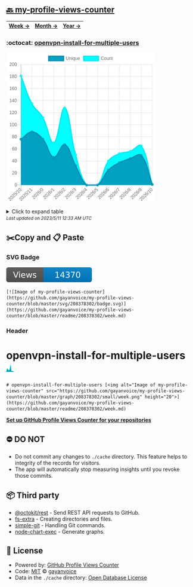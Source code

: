 ## [🔙 my-profile-views-counter](https://github.com/gayanvoice/my-profile-views-counter)
| [**Week →**](https://github.com/gayanvoice/my-profile-views-counter/blob/master/readme/208378302/week.md) | [**Month →**](https://github.com/gayanvoice/my-profile-views-counter/blob/master/readme/208378302/month.md) | [**Year →**](https://github.com/gayanvoice/my-profile-views-counter/blob/master/readme/208378302/year.md) |
| ---- | ---- | ----- |
### :octocat: [openvpn-install-for-multiple-users](https://github.com/gayanvoice/openvpn-install-for-multiple-users)
![Image of my-profile-views-counter](https://github.com/gayanvoice/my-profile-views-counter/blob/master/graph/208378302/large/year.png)

<details>
	<summary>Click to expand table</summary>
	<h2>:calendar: Year Page Views Table</h2>
<table>
	<tr>
		<th>
			Last Updated
		</th>
		<th>
			Unique
		</th>
		<th>
			Count
		</th>
	</tr>
	<tr>
		<td>
			<code>2023/5/1</code>
		</td>
		<td>
			<code>47</code>
		</td>
		<td>
			<code>83</code>
		</td>
	</tr>
	<tr>
		<td>
			<code>2023/4/1</code>
		</td>
		<td>
			<code>152</code>
		</td>
		<td>
			<code>300</code>
		</td>
	</tr>
	<tr>
		<td>
			<code>2023/3/1</code>
		</td>
		<td>
			<code>167</code>
		</td>
		<td>
			<code>293</code>
		</td>
	</tr>
	<tr>
		<td>
			<code>2023/2/1</code>
		</td>
		<td>
			<code>181</code>
		</td>
		<td>
			<code>311</code>
		</td>
	</tr>
	<tr>
		<td>
			<code>2023/1/1</code>
		</td>
		<td>
			<code>182</code>
		</td>
		<td>
			<code>293</code>
		</td>
	</tr>
	<tr>
		<td>
			<code>2022/12/1</code>
		</td>
		<td>
			<code>168</code>
		</td>
		<td>
			<code>328</code>
		</td>
	</tr>
	<tr>
		<td>
			<code>2022/11/1</code>
		</td>
		<td>
			<code>210</code>
		</td>
		<td>
			<code>359</code>
		</td>
	</tr>
	<tr>
		<td>
			<code>2022/10/1</code>
		</td>
		<td>
			<code>287</code>
		</td>
		<td>
			<code>480</code>
		</td>
	</tr>
	<tr>
		<td>
			<code>2022/9/1</code>
		</td>
		<td>
			<code>219</code>
		</td>
		<td>
			<code>382</code>
		</td>
	</tr>
	<tr>
		<td>
			<code>2022/8/1</code>
		</td>
		<td>
			<code>199</code>
		</td>
		<td>
			<code>366</code>
		</td>
	</tr>
	<tr>
		<td>
			<code>2022/7/1</code>
		</td>
		<td>
			<code>216</code>
		</td>
		<td>
			<code>421</code>
		</td>
	</tr>
	<tr>
		<td>
			<code>2022/6/1</code>
		</td>
		<td>
			<code>191</code>
		</td>
		<td>
			<code>311</code>
		</td>
	</tr>
	<tr>
		<td>
			<code>2022/5/1</code>
		</td>
		<td>
			<code>212</code>
		</td>
		<td>
			<code>327</code>
		</td>
	</tr>
</table>

</details>
<small><i>Last updated on 2023/5/11 12:33 AM UTC</i></small>

## ✂️Copy and 📋 Paste
### SVG Badge
[![Image of my-profile-views-counter](https://github.com/gayanvoice/my-profile-views-counter/blob/master/svg/208378302/badge.svg)](https://github.com/gayanvoice/my-profile-views-counter/blob/master/readme/208378302/week.md)
```readme
[![Image of my-profile-views-counter](https://github.com/gayanvoice/my-profile-views-counter/blob/master/svg/208378302/badge.svg)](https://github.com/gayanvoice/my-profile-views-counter/blob/master/readme/208378302/week.md)
```
### Header
# openvpn-install-for-multiple-users [<img alt="Image of my-profile-views-counter" src="https://github.com/gayanvoice/my-profile-views-counter/blob/master/graph/208378302/small/week.png" height="20">](https://github.com/gayanvoice/my-profile-views-counter/blob/master/readme/208378302/week.md)
```readme
# openvpn-install-for-multiple-users [<img alt="Image of my-profile-views-counter" src="https://github.com/gayanvoice/my-profile-views-counter/blob/master/graph/208378302/small/week.png" height="20">](https://github.com/gayanvoice/my-profile-views-counter/blob/master/readme/208378302/week.md)
```
[**Set up GitHub Profile Views Counter for your repositories**](https://github.com/gayanvoice/github-profile-views-counter)
## ⛔ DO NOT
- Do not commit any changes to `./cache` directory. This feature helps to integrity of the records for visitors.
- The app will automatically stop measuring insights until you revoke those commits.
## 📦 Third party

- [@octokit/rest](https://www.npmjs.com/package/@octokit/rest) - Send REST API requests to GitHub.
- [fs-extra](https://www.npmjs.com/package/fs-extra) - Creating directories and files.
- [simple-git](https://www.npmjs.com/package/simple-git) - Handling Git commands.
- [node-chart-exec](https://www.npmjs.com/package/node-chart-exec) - Generate graphs.
## 📄 License
- Powered by: [GitHub Profile Views Counter](https://github.com/gayanvoice/github-profile-views-counter)
- Code: [MIT](./LICENSE) © [gayanvoice](https://github.com/gayanvoice/github-profile-views-counter)
- Data in the `./cache` directory: [Open Database License](https://opendatacommons.org/licenses/odbl/1-0/)